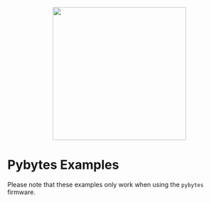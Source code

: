 <p align="center"><img src ="https://github.com/pycom/pycom-libraries/blob/master/img/logo.png" width="300"></p>

# Pybytes Examples

Please note that these examples only work when using the `pybytes` firmware.
